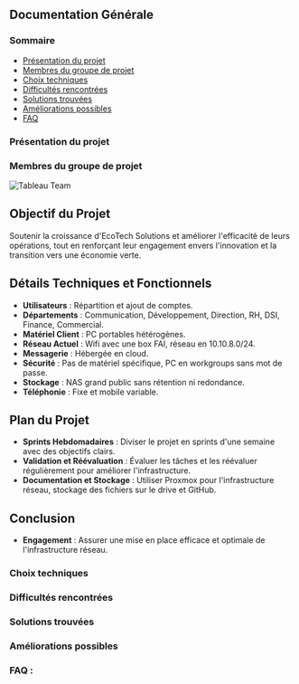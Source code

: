 ## Documentation Générale

### Sommaire
- [Présentation du projet]()
- [Membres du groupe de projet]()
- [Choix techniques]()
- [Difficultés rencontrées]()
- [Solutions trouvées]()
- [Améliorations possibles]()
- [FAQ]()

### Présentation du projet

### Membres du groupe de projet
![Tableau Team](https://github.com/user-attachments/assets/e211ef6c-1778-45a3-a84b-fe1debb810ad)


## Objectif du Projet

Soutenir la croissance d'EcoTech Solutions et améliorer l'efficacité de leurs opérations, tout en renforçant leur engagement envers l'innovation et la transition vers une économie verte.

## Détails Techniques et Fonctionnels

- **Utilisateurs** : Répartition et ajout de comptes.
- **Départements** : Communication, Développement, Direction, RH, DSI, Finance, Commercial.
- **Matériel Client** : PC portables hétérogènes.
- **Réseau Actuel** : Wifi avec une box FAI, réseau en 10.10.8.0/24.
- **Messagerie** : Hébergée en cloud.
- **Sécurité** : Pas de matériel spécifique, PC en workgroups sans mot de passe.
- **Stockage** : NAS grand public sans rétention ni redondance.
- **Téléphonie** : Fixe et mobile variable.

## Plan du Projet

- **Sprints Hebdomadaires** : Diviser le projet en sprints d'une semaine avec des objectifs clairs.
- **Validation et Réévaluation** : Évaluer les tâches et les réévaluer régulièrement pour améliorer l'infrastructure.
- **Documentation et Stockage** : Utiliser Proxmox pour l'infrastructure réseau, stockage des fichiers sur le drive et GitHub.

## Conclusion

- **Engagement** : Assurer une mise en place efficace et optimale de l'infrastructure réseau.



### Choix techniques


### Difficultés rencontrées


### Solutions trouvées


### Améliorations possibles


### FAQ :
